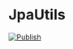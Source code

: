# JpaUtils

[![Publish](https://github.com/ederfmatos/JpaUtils/actions/workflows/publish.yml/badge.svg)](https://github.com/ederfmatos/JpaUtils/actions/workflows/publish.yml)
